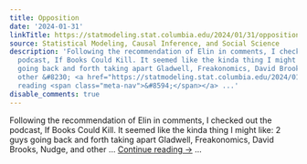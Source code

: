 ```yaml
---
title: Opposition
date: '2024-01-31'
linkTitle: https://statmodeling.stat.columbia.edu/2024/01/31/opposition/
source: Statistical Modeling, Causal Inference, and Social Science
description: 'Following the recommendation of Elin in comments, I checked out the
  podcast, If Books Could Kill. It seemed like the kinda thing I might like: 2 guys
  going back and forth taking apart Gladwell, Freakonomics, David Brooks, Nudge, and
  other &#8230; <a href="https://statmodeling.stat.columbia.edu/2024/01/31/opposition/">Continue
  reading <span class="meta-nav">&#8594;</span></a> ...'
disable_comments: true
---
```

Following the recommendation of Elin in comments, I checked out the podcast, If Books Could Kill. It seemed like the kinda thing I might like: 2 guys going back and forth taking apart Gladwell, Freakonomics, David Brooks, Nudge, and other &#8230; <a href="https://statmodeling.stat.columbia.edu/2024/01/31/opposition/">Continue reading <span class="meta-nav">&#8594;</span></a> ...